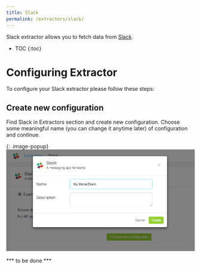```yaml
---
title: Slack
permalink: /extractors/slack/
---
```


Slack extractor allows you to fetch data from [Slack](https://slack.com/).

* TOC
{:toc}

# Configuring Extractor
To configure your Slack extractor please follow these steps:

## Create new configuration

Find Slack in Extractors section and create new configuration.
Choose some meaningful name (you can change it anytime later) of configuration and continue.


{: .image-popup}
![Slack New Configuration](/extractors/slack/01-new-configuration.png)

*** to be done ***